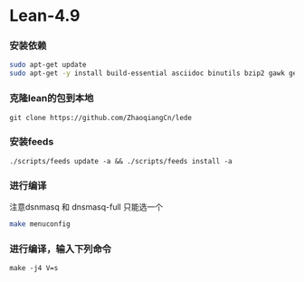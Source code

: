 # Lean-4.9

### 安装依赖

```bash
sudo apt-get update
sudo apt-get -y install build-essential asciidoc binutils bzip2 gawk gettext git libncurses5-dev libz-dev patch unzip zlib1g-dev lib32gcc1 libc6-dev-i386 subversion flex uglifyjs git-core gcc-multilib p7zip p7zip-full msmtp libssl-dev texinfo libglib2.0-dev xmlto qemu-utils upx autoconf automake libtool autopoint
```

### 克隆lean的包到本地

```text
git clone https://github.com/ZhaoqiangCn/lede
```

### 安装feeds

```text
./scripts/feeds update -a && ./scripts/feeds install -a
```

### 进行编译

注意dsnmasq 和 dnsmasq-full 只能选一个

```bash
make menuconfig
```

### 进行编译，输入下列命令

```text
make -j4 V=s
```



